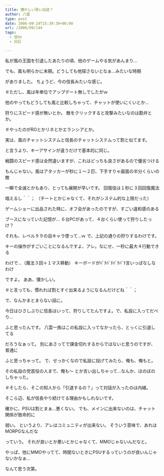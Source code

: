 ```yaml
---
title: 懐かしい思い出話？
author: 八雲
type: post
date: 2006-09-24T15:39:39+00:00
url: /2006/09/144
tags:
  - 信On
  - 日記

---
```

私が風の王国を引退したあたりの頃、他のゲームやる気があんまり…
  
でも、風も明らかに末期。どうしても他探さないとなぁ…みたいな時期
  
がありました。 ちょうど、今の信長みたいな感じ。
  
＃ただし、風は年単位でアップデート無しでしたがｗ
  
他のやってもどうしても風と比較しちゃって、チャットが使いにくいとか…
  
狩りにスピード感が無いとか。 敵をクリックすると攻撃みたいなのは勘弁とか。
  
＃やったのがROとかリネとかエランシアとか。

実は、風のチャットシステムと信長のチャットシステムって割と似てます。
  
と言うより、キーアサインが違うだけで基本的に同じ。
  
戦闘のスピード感は全然違いますが、これはどっちも良さがあるので優劣つける
  
もんじゃない。風はアタッカーが秒に１～２匹、下手すりゃ画面の半分くらいの敵
  
一瞬で全滅とかもあり、とっても展開が早いです。 回復役は１秒に３回回復魔法
  
唱えるし＾＾； （チートとかじゃなくて、それがシステム的な上限だった）
  
ゲームショーに出品された時に、オフ会があったのですが、すごい違和感のある
  
ブースになっていた記憶が… ６台PCがあって、４台くらい使って狩りしたっけ？
  
それも、レベル９９の自キャラ使って…ｗ で、上記の通りの狩りするわけです。
  
キーの操作がすごいことになるんですよ、アレ。なにせ、一秒に最大４行動できる
  
わけで…（魔法３回＋１マス移動） キーボードがﾊﾞﾁﾊﾞﾁﾊﾞﾁﾊﾞﾁ言いっぱなしなわけ
  
ですよ。 ああ、懐かしい。
  
＃と言っても、慣れれば割とすぐ出来るようになるんだけどね＾＾；

で、なんかまとまらない話に。
  
今日はひさしぶりに信長はいって、狩りしてたんですよ。で、私設に入ってだべり…
  
ふと思ったんです。 八雲一族はこの私設に入ってなかったら、とっくに引退してる
  
だろうなぁって。 別にあさってで課金切れするからではないと思うのですが、普通に
  
ふと思っちゃって。 で、せっかくなので私設に投げてみたら、俺も、俺もと。
  
その私設の党首役の人まで、俺も～ とか言い出しちゃって…なんか、ほのぼのしちゃった。
  
＃そしたら、そこの知人から「引退するの？」って対話が入ったのは内緒。
  
そこら辺、私が信長やり続けてる理由かもしれないです。

確かに、PSUは割とまぁ…悪くない。 でも、メインに出来ないのは、チャット関係が致命的に
  
弱い。 というより、アレはコミュニティが出来ない。 そういう意味で、あれはMORPGなんだな
  
っていう。 それが良いとか悪いとかじゃなくて、MMOじゃないんだなと。
  
やっぱ、他にMMOやってて、時間ないときにPSUするっていうのが良いんじゃないかなぁ…
  
なんて思う次第。
